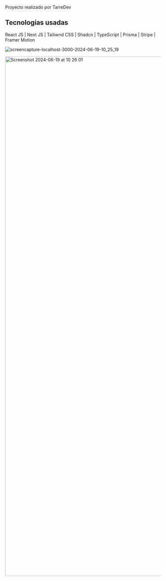 Proyecto realizado por TarreDev

##  Tecnologías usadas

React JS | Next JS | Tailiwnd CSS | Shadcn | TypeScript | Prisma | Stripe | Framer Motion 

![screencapture-localhost-3000-2024-06-19-10_25_19](https://pagina-alquiler-de-autos.vercel.app/)

<img width="1680" alt="Screenshot 2024-06-19 at 10 26 01" src="https://pagina-alquiler-de-autos.vercel.app/">
